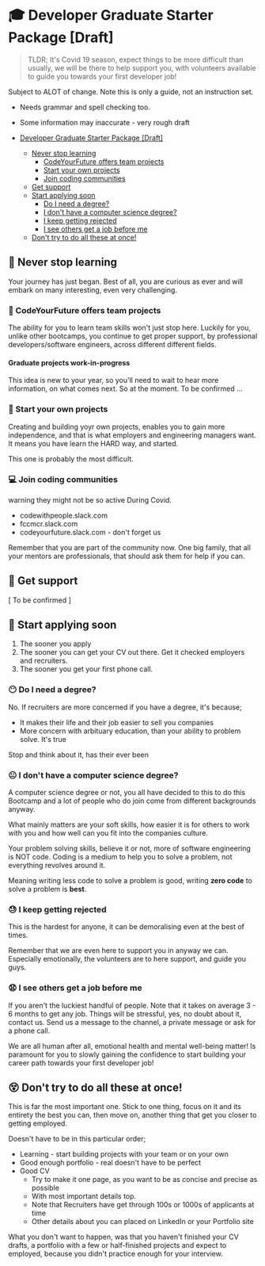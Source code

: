 # :mortar_board: Developer Graduate Starter Package \[Draft\]

> TLDR; It's Covid 19 season, expect things to be more difficult than usually, we will be there to help support you, with volunteers available to guide you towards your first developer job!

Subject to ALOT of change. Note this is only a guide, not an instruction set.

- Needs grammar and spell checking too.
- Some information may inaccurate - very rough draft

- [Developer Graduate Starter Package [Draft]](#developer-graduate-starter-package-draft)
  - [Never stop learning](#never-stop-learning)
    - [CodeYourFuture offers team projects](#codeyourfuture-offers-team-projects)
    - [Start your own projects](#start-your-own-projects)
    - [Join coding communities](#join-coding-communities)
  - [Get support](#get-support)
  - [Start applying soon](#start-applying-soon)
    - [Do I need a degree?](#do-i-need-a-degree)
    - [I don't have a computer science degree?](#i-dont-have-a-computer-science-degree)
    - [I keep getting rejected](#i-keep-getting-rejected)
    - [I see others get a job before me](#i-see-others-get-a-job-before-me)
  - [Don't try to do all these at once!](#dont-try-to-do-all-these-at-once)

## :running: Never stop learning

Your journey has just began. Best of all, you are curious as ever and will embark on many interesting, even very challenging.

### :information_desk_person: CodeYourFuture offers team projects

The ability for you to learn team skills won't just stop here. Luckily for you, unlike other bootcamps, you continue to get proper support, by professional developers/software engineers, across different different fields.

#### Graduate projects work-in-progress

This idea is new to your year, so you'll need to wait to hear more information, on what comes next. So at the moment. To be confirmed ...

### :hammer: Start your own projects

Creating and building yoyr own projects, enables you to gain more independence, and that is what employers and engineering managers want. It means you have learn the HARD way, and started.

This one is probably the most difficult.

### :computer: Join coding communities

warning they might not be so active During Covid.

- codewithpeople.slack.com
- fccmcr.slack.com
- codeyourfuture.slack.com - don't forget us

Remember that you are part of the community now. One big family, that all your mentors are professionals, that should ask them for help if you can.

## :raising_hand: Get support

\[ To be confirmed \]

## :turtle: Start applying soon

1. The sooner you apply
2. The sooner you can get your CV out there. Get it checked employers and recruiters.
3. The sooner you get your first phone call.

### :no_mouth: Do I need a degree?

No. If recruiters are more concerned if you have a degree, it's because;

- It makes their life and their job easier to sell you companies
- More concern with arbituary education, than your ability to problem solve. It's true

Stop and think about it, has their ever been

### :neutral_face: I don't have a computer science degree?

A computer science degree or not, you all have decided to this to do this Bootcamp and a lot of people who do join come from different backgrounds anyway.

What mainly matters are your soft skills, how easier it is for others to work with you and how well can you fit into the companies culture.

Your problem solving skills, believe it or not, more of software engineering is NOT code. Coding is a medium to help you to solve a problem, not everything revolves around it.

Meaning writing less code to solve a problem is good, writing **zero code** to solve a problem is **best**.

### :sweat: I keep getting rejected

This is the hardest for anyone, it can be demoralising even at the best of times.

Remember that we are even here to support you in anyway we can. Especially emotionally, the volunteers are to here support, and guide you guys.

### :anguished: I see others get a job before me

If you aren't the luckiest handful of people. Note that it takes on average 3 - 6 months to get any job. Things will be stressful, yes, no doubt about it, contact us. Send us a message to the channel, a private message or ask for a phone call.

We are all human after all, emotional health and mental well-being matter! Is paramount for you to slowly gaining the confidence to start building your career path towards your first developer job!

## :dizzy_face: Don't try to do all these at once!

This is far the most important one. Stick to one thing, focus on it and its entirety the best you can, then move on, another thing that get you closer to getting employed.

Doesn't have to be in this particular order;

- Learning - start building projects with your team or on your own
- Good enough portfolio - real doesn't have to be perfect
- Good CV
  - Try to make it one page, as you want to be as concise and precise as possible
  - With most important details top.
  - Note that Recruiters have get through 100s or 1000s of applicants at time
  - Other details about you can placed on LinkedIn or your Portfolio site

What you don't want to happen, was that you haven't finished your CV drafts, a portfolio with a few or half-finished projects and expect to employed, because you didn't practice enough for your interview.
